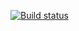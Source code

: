 [![Build status](https://build.appcenter.ms/v0.1/apps/88bbcd86-105b-489f-9b60-aaa00e8fc861/branches/dev/badge)](https://appcenter.ms)

